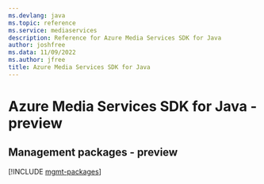 ```yaml
---
ms.devlang: java
ms.topic: reference
ms.service: mediaservices
description: Reference for Azure Media Services SDK for Java
author: joshfree
ms.data: 11/09/2022
ms.author: jfree
title: Azure Media Services SDK for Java
---
```

# Azure Media Services SDK for Java - preview

## Management packages - preview
[!INCLUDE [mgmt-packages](media-services-mgmt-index.md)]